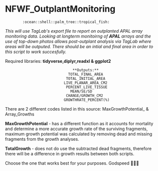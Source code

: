 # NFWF_OutplantMonitoring
            :ocean::shell::palm_tree::tropical_fish:


*This will use TagLab's export file to report on outplanted APAL array monitoring data. Looking at longterm monitoirng of **APAL** arrays and the use of top-down photos allows post-outplant analysis via TagLab where areas will be outputed. There should be an intial and final area in order to this script to work succesfully.* 

Required libraries: **tidyverse,diplyr,readxl & ggplot2**

                                   **Outputs:** 
                                 TOTAL_FINAL_AREA
                                TOTAL_INITIAL_AREA
                               LIVE_PLANAR_AREA_CM2 
                                PERCENT_LIVE_TISSUE
                                  MEAN/SE/SD
                                CHANGE/GROWTH_CM2
                               GROWTHRATE_PERCENT(%) 

There are 2 different codes listed in this source: MaxGrowthPotential_ & Array_Growths

**MaxGrowthPotential** - has a different function as it accounts for mortality and determine a more accurate growth rate of the surviving fragments, maximum growth potential was calculated by removing dead and missing fragments from the growth analyses.
                                                                         
**TotalGrowth** - does not do use the subtracted dead fragments, therefore there will be a difference in growth results between both scripts.

Choose the one that works best for your purposes. Godspeed :vulcan_salute::mermaid:

